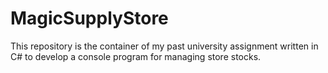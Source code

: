 # MagicSupplyStore
This repository is the container of my past university assignment written in C# to develop a console program for managing store stocks.
